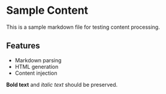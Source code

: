 # Sample Content

This is a sample markdown file for testing content processing.

## Features

- Markdown parsing
- HTML generation
- Content injection

**Bold text** and _italic text_ should be preserved.
